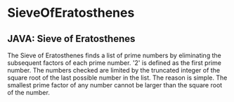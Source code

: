 # SieveOfEratosthenes
## JAVA: Sieve of Eratosthenes
The Sieve of Eratosthenes finds a list of prime numbers by eliminating the subsequent factors of each prime number. '2' is defined as the first prime number.
The numbers checked are limited by the truncated integer of the square root of the last possible number in the list. The reason is simple. The smallest prime factor of any number cannot be larger than the square root of the number.
